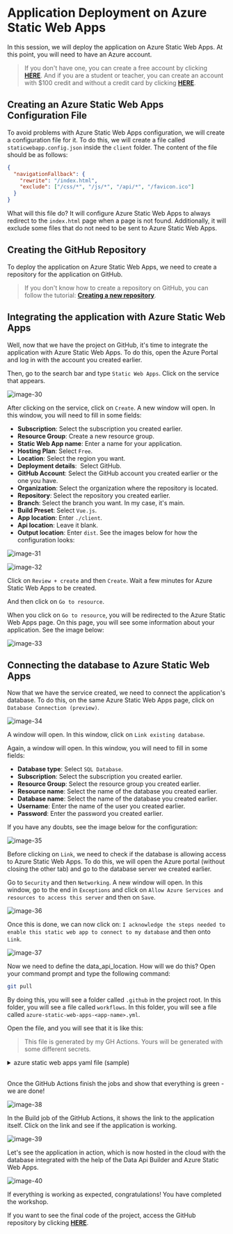 # Application Deployment on Azure Static Web Apps

In this session, we will deploy the application on Azure Static Web Apps. At this point, you will need to have an Azure account.

> If you don't have one, you can create a free account by clicking **[HERE](https://azure.microsoft.com/free/?WT.mc_id=javascript-75515-gllemos)**. And if you are a student or teacher, you can create an account with $100 credit and without a credit card by clicking **[HERE](https://azure.microsoft.com/free/students/?WT.mc_id=javascript-75515-gllemos)**.

## Creating an Azure Static Web Apps Configuration File

To avoid problems with Azure Static Web Apps configuration, we will create a configuration file for it. To do this, we will create a file called `staticwebapp.config.json` inside the `client` folder. The content of the file should be as follows:

```json
{
  "navigationFallback": {
    "rewrite": "/index.html",
    "exclude": ["/css/*", "/js/*", "/api/*", "/favicon.ico"]
  }
}
```

What will this file do? It will configure Azure Static Web Apps to always redirect to the `index.html` page when a page is not found. Additionally, it will exclude some files that do not need to be sent to Azure Static Web Apps.

## Creating the GitHub Repository 

To deploy the application on Azure Static Web Apps, we need to create a repository for the application on GitHub.

> If you don't know how to create a repository on GitHub, you can follow the tutorial: **[Creating a new repository](https://docs.github.com/en/github/getting-started-with-github/create-a-repo)**.

## Integrating the application with Azure Static Web Apps 

Well, now that we have the project on GitHub, it's time to integrate the application with Azure Static Web Apps. To do this, open the Azure Portal and log in with the account you created earlier.

Then, go to the search bar and type `Static Web Apps`. Click on the service that appears.

![image-30](./../../workshop-images/image-30.jpg)

After clicking on the service, click on `Create`. A new window will open. In this window, you will need to fill in some fields:

- **Subscription**: Select the subscription you created earlier.
- **Resource Group**: Create a new resource group.
- **Static Web App name**: Enter a name for your application.
- **Hosting Plan**: Select `Free`.
- **Location**: Select the region you want.
- **Deployment details**:  Select GitHub.
- **GitHub Account**: Select the GitHub account you created earlier or the one you have. 
- **Organization**: Select the organization where the repository is located.
- **Repository**: Select the repository you created earlier.
- **Branch**: Select the branch you want. In my case, it's main.
- **Build Preset**: Select `Vue.js`.
- **App location**: Enter `./client`.
- **Api location**: Leave it blank.
- **Output location**: Enter `dist`. See the images below for how the configuration looks:

![image-31](./../../workshop-images/image-31.jpg)

![image-32](./../../workshop-images/image-32.jpg)

Click on `Review + create` and then `Create`. Wait a few minutes for Azure Static Web Apps to be created.

And then click on `Go to resource`.

When you click on `Go to resource`, you will be redirected to the Azure Static Web Apps page. On this page, you will see some information about your application. See the image below:

![image-33](./../../workshop-images/image-33.jpg)

## Connecting the database to Azure Static Web Apps

Now that we have the service created, we need to connect the application's database. To do this, on the same Azure Static Web Apps page, click on `Database Connection (preview)`.

![image-34](./../../workshop-images/image-34.jpg)

A window will open. In this window, click on `Link existing database`.

Again, a window will open. In this window, you will need to fill in some fields:

- **Database type**: Select `SQL Database`. 
- **Subscription**: Select the subscription you created earlier. 
- **Resource Group**: Select the resource group you created earlier. 
- **Resource name**: Select the name of the database you created earlier. 
- **Database name**: Select the name of the database you created earlier. 
- **Username**: Enter the name of the user you created earlier. 
- **Password**: Enter the password you created earlier. 

If you have any doubts, see the image below for the configuration:

![image-35](./../../workshop-images/image-35.jpg)

Before clicking on `Link`, we need to check if the database is allowing access to Azure Static Web Apps. To do this, we will open the Azure portal (without closing the other tab) and go to the database server we created earlier.

Go to `Security` and then `Networking`. A new window will open. In this window, go to the end in `Exceptions` and click on `Allow Azure Services and resources to access this server` and then on `Save`.

![image-36](./../../workshop-images/image-36.jpg)

Once this is done, we can now click on: `I acknowledge the steps needed to enable this static web app to connect to my database` and then onto `Link`.

![image-37](./../../workshop-images/image-37.jpg)

Now we need to define the data_api_location. How will we do this? Open your command prompt and type the following command:

```bash
git pull
```

By doing this, you will see a folder called `.github` in the project root. In this folder, you will see a file called `workflows`. In this folder, you will see a file called `azure-static-web-apps-<app-name>.yml`. 

Open the file, and you will see that it is like this:


> This file is generated by my GH Actions. Yours will be generated with some different secrets.

<details><summary>azure static web apps yaml file (sample)</summary>

```yml
name: Azure Static Web Apps CI/CD

on:
  push:
    branches:
      - main
  pull_request:
    types: [opened, synchronize, reopened, closed]
    branches:
      - main

jobs:
  build_and_deploy_job:
    if: github.event_name == 'push' || (github.event_name == 'pull_request' && github.event.action != 'closed')
    runs-on: ubuntu-latest
    name: Build and Deploy Job
    steps:
      - uses: actions/checkout@v2
        with:
          submodules: true
      - name: Build And Deploy
        id: builddeploy
        uses: Azure/static-web-apps-deploy@v1
        with:
          azure_static_web_apps_api_token: ${{ secrets.AZURE_STATIC_WEB_APPS_API_TOKEN_ASHY_MEADOW_06BCC431E }}
          repo_token: ${{ secrets.GITHUB_TOKEN }} # Used for Github integrations (i.e. PR comments)
          action: 'upload'
          ###### Repository/Build Configurations - These values can be configured to match your app requirements. ######
          # For more information regarding Static Web App workflow configurations, please visit: https://aka.ms/swaworkflowconfig
          app_location: './client'
          output_location: 'dist'
          ###### End of Repository/Build Configurations ######

  close_pull_request_job:
    if: github.event_name == 'pull_request' && github.event.action == 'closed'
    runs-on: ubuntu-latest
    name: Close Pull Request Job
    steps:
      - name: Close Pull Request
        id: closepullrequest
        uses: Azure/static-web-apps-deploy@v1
        with:
          azure_static_web_apps_api_token: ${{ secrets.AZURE_STATIC_WEB_APPS_API_TOKEN_ASHY_MEADOW_06BCC431E }}
          action: 'close'
```

</details>
</br>

Once the GitHub Actions finish the jobs and show that everything is green - we are done!

![image-38](./../../workshop-images/image-38.jpg)

In the Build job of the GitHub Actions, it shows the link to the application itself. Click on the link and see if the application is working.

![image-39](./../../workshop-images/image-39.jpg)

Let's see the application in action, which is now hosted in the cloud with the database integrated with the help of the Data Api Builder and Azure Static Web Apps.

![image-40](./../../workshop-images/gif-03.gif)

If everything is working as expected, congratulations! You have completed the workshop.

If you want to see the final code of the project, access the GitHub repository by clicking **[HERE](https://github.com/glaucia86/dab-swa-azure-sql-workshop)**.

